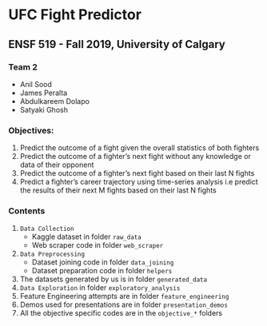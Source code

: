 # UFC Fight Predictor
## ENSF 519 - Fall 2019, University of Calgary

### Team 2
* Anil Sood
* James Peralta
* Abdulkareem Dolapo
* Satyaki Ghosh


### Objectives:
1. Predict the outcome of a fight given the overall statistics of both fighters
1. Predict the outcome of a fighter’s next fight without any knowledge or data of their opponent 
1. Predict the outcome of a fighter’s next fight based on their last N fights
1. Predict a fighter’s career trajectory using time-series analysis i.e predict the results of their next M fights based on their last N fights


### Contents
1. `Data Collection`
    * Kaggle dataset in folder `raw_data`
    * Web scraper code in folder `web_scraper`
1. `Data Preprocessing`
    * Dataset joining code in folder `data_joining`
    * Dataset preparation code in folder `helpers`
1. The datasets generated by us is in folder `generated_data` 
1. `Data Exploration` in folder `exploratory_analysis`
1. Feature Engineering attempts are in folder `feature_engineering`
1. Demos used for presentations are in folder `presentation_demos`
1. All the objective specific codes are in the `objective_*` folders
